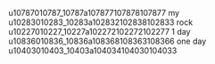 u10787010787_10787a107877107878107877 my
u10283010283_10283a102832102838102833 rock
u10227010227_10227a102272102272102277 1 day
u10836010836_10836a108368108363108366 one day
u10403010403_10403a104034104030104033 
